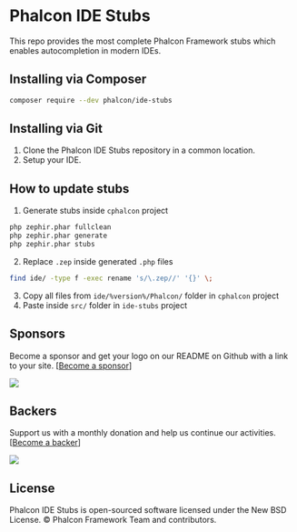 # Phalcon IDE Stubs

This repo provides the most complete Phalcon Framework stubs which enables autocompletion in modern IDEs.

## Installing via Composer

```bash
composer require --dev phalcon/ide-stubs
```

## Installing via Git

1. Clone the Phalcon IDE Stubs repository in a common location.
2. Setup your IDE.

## How to update stubs

1. Generate stubs inside `cphalcon` project
```bash
php zephir.phar fullclean
php zephir.phar generate
php zephir.phar stubs
```

2. Replace `.zep` inside generated `.php` files

```bash
find ide/ -type f -exec rename 's/\.zep//' '{}' \;
```

3. Copy all files from `ide/%version%/Phalcon/` folder in `cphalcon` project
4. Paste inside `src/` folder in `ide-stubs` project

## Sponsors

Become a sponsor and get your logo on our README on Github with a link to your site. [[Become a sponsor](https://opencollective.com/phalcon#sponsor)]

<a href="https://opencollective.com/phalcon/#contributors">
<img src="https://opencollective.com/phalcon/tiers/sponsors.svg?avatarHeight=48&width=800">
</a>

## Backers

Support us with a monthly donation and help us continue our activities. [[Become a backer](https://opencollective.com/phalcon#backer)]

<a href="https://opencollective.com/phalcon/#contributors">
<img src="https://opencollective.com/phalcon/tiers/backers.svg?avatarHeight=48&width=800&height=200">
</a>

## License

Phalcon IDE Stubs is open-sourced software licensed under the New BSD License. © Phalcon Framework Team and contributors.
